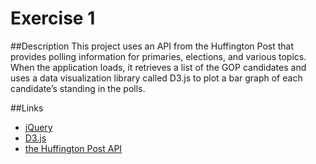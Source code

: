 # Exercise	1

##Description
This project uses an API from the Huffington Post that provides polling information	for primaries, elections, and various topics. When the application loads,	it retrieves a list	of the GOP candidates and uses	a data visualization library called	D3.js to plot a bar graph of	each candidate’s standing in the polls.

##Links

* [jQuery](https://jquery.com/)
* [D3.js](http://d3js.org/)
* [the	Huffington	Post	API](http://elections.huffingtonpost.com/pollster/api)